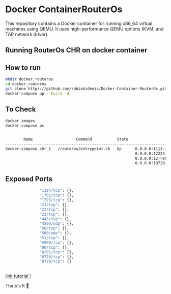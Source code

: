 # Docker ContainerRouterOs
This repository contains a Docker container for running x86_64 virtual machines using QEMU. It uses high-performance QEMU options (KVM, and TAP network driver).


## Running RouterOs CHR on docker container

## How to run
```bash
mkdir docker_routeros
cd docker_routeros
git clone https://github.com/robiokidenis/Docker-Container-RouterOs.git
docker-compose up --build -d
```

## To Check 
```bash
docker images
docker-compose ps


        Name                   Command           State                                                            Ports
---------------------------------------------------------------------------------------------------------------------------------------------------------------------------------
docker-compose_chr_1   /routeros/entrypoint.sh   Up      0.0.0.0:1111->1194/tcp,:::1111->1194/tcp, 1701/tcp, 1723/tcp, 21/tcp, 0.0.0.0:2222->22/tcp,:::2222->22/tcp,
                                                         0.0.0.0:12223->23/tcp,:::12223->23/tcp, 443/tcp, 4500/udp, 50/tcp, 500/udp, 51/tcp, 5900/tcp,
                                                         0.0.0.0:12->80/tcp,:::1610->80/tcp, 0.0.0.0:1212->8291/tcp,:::1212->8291/tcp, 0.0.0.0:18728->8728/tcp,:::18728->8728/tcp,
                                                         0.0.0.0:18729->8729/tcp,:::18729->8729/tcp


```

## Exposed Ports

 ```bash {
                "1194/tcp": {},
                "1701/tcp": {},
                "1723/tcp": {},
                "21/tcp": {},
                "22/tcp": {},
                "23/tcp": {},
                "443/tcp": {},
                "4500/udp": {},
                "50/tcp": {},
                "500/udp": {},
                "51/tcp": {},
                "5900/tcp": {},
                "80/tcp": {},
                "8291/tcp": {},
                "8728/tcp": {},
                "8729/tcp": {}
           
```

 [link tutorial !](https://robiokidenis.medium.com/cara-running-mikrotik-routeros-di-docker-container-526007b2cea9) 

Thats's It :star_struck:
